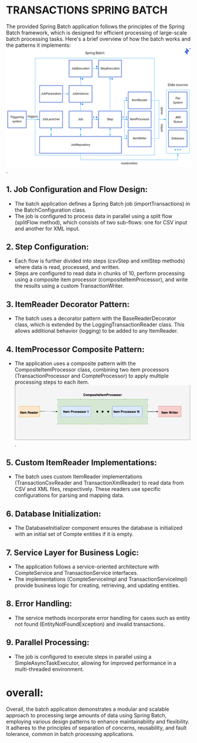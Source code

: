 # TRANSACTIONS SPRING BATCH

The provided Spring Batch application follows the principles of the Spring Batch framework, which is designed for efficient processing of large-scale batch processing tasks. Here's a brief overview of how the batch works and the patterns it implements:
![alt text for screen readers](images.png "Batch Processing: Key Concepts and Terminology").


## 1.  **Job Configuration and Flow Design:**
-   The batch application defines a Spring Batch job (importTransactions) in the BatchConfiguration class.
-   The job is configured to process data in parallel using a split flow (splitFlow method), which consists of two sub-flows: one for CSV input and another for XML input.

## 2.  **Step Configuration:**
- Each flow is further divided into steps (csvStep and xmlStep methods) where data is read, processed, and written.
- Steps are configured to read data in chunks of 10, perform processing using a composite item processor (compositeItemProcessor), and write the results using a custom TransactionWriter.

## 3. **ItemReader Decorator Pattern:**
- The batch uses a decorator pattern with the BaseReaderDecorator class, which is extended by the LoggingTransactionReader class. This allows additional behavior (logging) to be added to any ItemReader.
## 4. **ItemProcessor Composite Pattern:**

- The application uses a composite pattern with the CompositeItemProcessor class, combining two item processors (TransactionProcessor and CompteProcessor) to apply multiple processing steps to each item.
![alt text for screen readers](comp.png "Spring Batch: CompositeItemProcessor: Chain multiple Item Processors ").


## 5. **Custom ItemReader Implementations:**
- The batch uses custom ItemReader implementations (TransactionCsvReader and TransactionXmlReader) to read data from CSV and XML files, respectively. These readers use specific configurations for parsing and mapping data.

## 6. **Database Initialization:**
- The DatabaseInitializer component ensures the database is initialized with an initial set of Compte entities if it is empty.



## 7. **Service Layer for Business Logic:**
- The application follows a service-oriented architecture with CompteService and TransactionService interfaces.
- The implementations (CompteServiceImpl and TransactionServiceImpl) provide business logic for creating, retrieving, and updating entities.

## 8. **Error Handling:**

- The service methods incorporate error handling for cases such as entity not found (EntityNotFoundException) and invalid transactions.
## 9. **Parallel Processing:**

- The job is configured to execute steps in parallel using a SimpleAsyncTaskExecutor, allowing for improved performance in a multi-threaded environment.

# overall:
Overall, the batch application demonstrates a modular and scalable approach to processing large amounts of data using Spring Batch, employing various design patterns to enhance maintainability and flexibility. It adheres to the principles of separation of concerns, reusability, and fault tolerance, common in batch processing applications.
